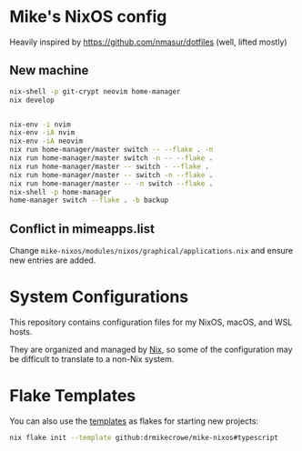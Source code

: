 # Mike's NixOS config

Heavily inspired by https://github.com/nmasur/dotfiles (well, lifted mostly)

## New machine

```sh
nix-shell -p git-crypt neovim home-manager
nix develop


nix-env -i nvim
nix-env -iA nvim
nix-env -iA neovim
nix run home-manager/master switch -- --flake . -n
nix run home-manager/master switch -n -- --flake . 
nix run home-manager/master -- switch - --flake . 
nix run home-manager/master -- switch -n --flake . 
nix run home-manager/master -- -n switch --flake . 
nix-shell -p home-manager
home-manager switch --flake . -b backup
```

## Conflict in mimeapps.list 

Change `mike-nixos/modules/nixos/graphical/applications.nix` and ensure new entries are added.

# System Configurations

This repository contains configuration files for my NixOS, macOS, and WSL
hosts.

They are organized and managed by [Nix](https://nixos.org), so some of the
configuration may be difficult to translate to a non-Nix system.

# Flake Templates

You can also use the [templates](./templates/) as flakes for starting new
projects:

```bash
nix flake init --template github:drmikecrowe/mike-nixos#typescript
```
